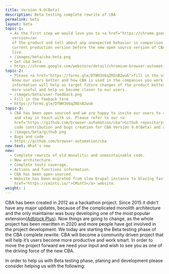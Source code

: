 ```yaml
---
title: Version 9.0(Beta)
description: Beta testing complete rewrite of CBA
permalink: beta
layout: beta
topic-1: 
  - As the first step we would love you to <a href="https://chrome.google.com/webstore/detail/chromium-browser-automati/hmgbhkpkdcbhmniaidjjfbpilnbohabl">try out the Beta
   version</a>
   of the product and tell about any unexpected behavior in comparison to the
   current production version before the new open source version of CBA goes
   live.
  - /images/beta/cba-beta.png
  - Get cba beta
  - https://chrome.google.com/webstore/detail/chromium-browser-automati/hmgbhkpkdcbhmniaidjjfbpilnbohabl
topic-2: 
  - Please <a href="https://forms.gle/DTWH3V6qZREnB2wu6">fill in the user survey</a> so we
   know our users better and how CBA is used in the companies you work. That
   information will help us target future changes of the product better, make it
   more useful and help us become closer to our users.
  - /images/beta/user-feedback.png
  - Fill in the feeback form
  - https://forms.gle/DTWH3V6qZREnB2wu6
topic-3: 
  - CBA has been open sourced and we are happy to invite our users to contribute
    and stay in touch with us. Please refer to our <a
    href="https://github.com/browser-automation/cba">Github repository</a> for
    code contribution and bugs creation for CBA Version 9.0(Beta) and above.
  - /images/beta/github.png
  - Bugs and code
  - https://github.com/browser-automation/cba
new-text: What's new
new:
  - Complete rewrite of old monolitic and unmaintainable code.
  - New architecture.
  - Complete tests coverage.
  - Actions and functions information.
  - CBA has been open-sourced.
  - Website has been migrated from slow Drupal instance to blazing fast <a
    href="https://cmints.io/">CMintS</a> website.
weight: 1
---
```


CBA has been created in 2012 as a hackathon project. Since 2015 it didn't have
any major updates, because of the complicated monolith architecture and the only
maintainer was busy developing one of the most popular extension([Adblock
Plus](https://adblockplus.org/)). Now things are going to change, as the whole
project has been rewritten in 2020 and more people have got involved in the
project development. We today are starting the Beta testing phase of the CBA
complete rewrite. CBA will become a community driven project that will help it’s
users become more productive and work smart. In order to move the project
forward we need your input and wish to see you as one of the driving force of
the new CBA.

In order to help us with Beta testing phase, planing and development please
consider helping us with the following:
